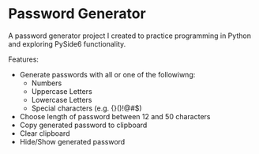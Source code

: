 # Password Generator

A password generator project I created to practice programming in Python and exploring 
PySide6 functionality.

Features:
- Generate passwords with all or one of the followiwng:
  - Numbers
  - Uppercase Letters
  - Lowercase Letters
  - Special characters (e.g. {}()!@#$)
- Choose length of password between 12 and 50 characters
- Copy generated password to clipboard
- Clear clipboard
- Hide/Show generated password